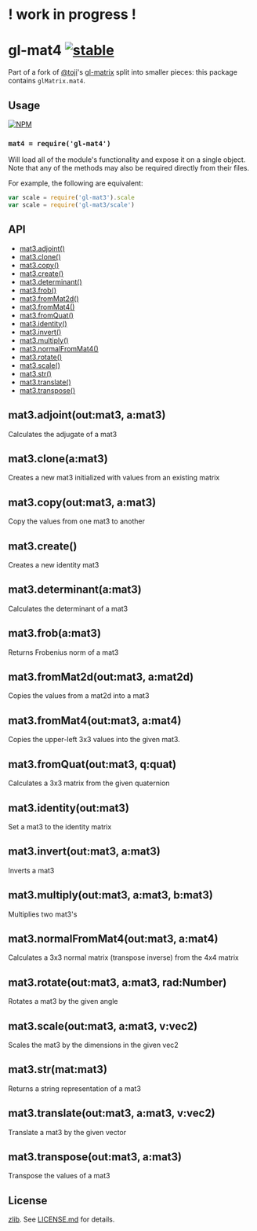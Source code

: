 # ! work in progress !

# gl-mat4 [![stable](http://badges.github.io/stability-badges/dist/stable.svg)](http://github.com/badges/stability-badges)

Part of a fork of [@toji](http://github.com/toji)'s
[gl-matrix](http://github.com/toji/gl-matrix) split into smaller pieces: this
package contains `glMatrix.mat4`.

## Usage

[![NPM](https://nodei.co/npm/gl-mat4.png)](https://nodei.co/npm/gl-mat4/)

### `mat4 = require('gl-mat4')`

Will load all of the module's functionality and expose it on a single
object. Note that any of the methods may also be required directly
from their files.

For example, the following are equivalent:

``` javascript
var scale = require('gl-mat3').scale
var scale = require('gl-mat3/scale')
```

## API

  - [mat3.adjoint()](#mat3adjointoutmat3amat3)
  - [mat3.clone()](#mat3cloneamat3)
  - [mat3.copy()](#mat3copyoutmat3amat3)
  - [mat3.create()](#mat3create)
  - [mat3.determinant()](#mat3determinantamat3)
  - [mat3.frob()](#mat3frobamat3)
  - [mat3.fromMat2d()](#mat3frommat2doutmat3amat2d)
  - [mat3.fromMat4()](#mat3frommat4outmat3amat4)
  - [mat3.fromQuat()](#mat3fromquatoutmat3qquat)
  - [mat3.identity()](#mat3identityoutmat3)
  - [mat3.invert()](#mat3invertoutmat3amat3)
  - [mat3.multiply()](#mat3multiplyoutmat3amat3bmat3)
  - [mat3.normalFromMat4()](#mat3normalfrommat4outmat3amat4)
  - [mat3.rotate()](#mat3rotateoutmat3amat3radnumber)
  - [mat3.scale()](#mat3scaleoutmat3amat3vvec2)
  - [mat3.str()](#mat3strmatmat3)
  - [mat3.translate()](#mat3translateoutmat3amat3vvec2)
  - [mat3.transpose()](#mat3transposeoutmat3amat3)

## mat3.adjoint(out:mat3, a:mat3)

  Calculates the adjugate of a mat3

## mat3.clone(a:mat3)

  Creates a new mat3 initialized with values from an existing matrix

## mat3.copy(out:mat3, a:mat3)

  Copy the values from one mat3 to another

## mat3.create()

  Creates a new identity mat3

## mat3.determinant(a:mat3)

  Calculates the determinant of a mat3

## mat3.frob(a:mat3)

  Returns Frobenius norm of a mat3

## mat3.fromMat2d(out:mat3, a:mat2d)

  Copies the values from a mat2d into a mat3

## mat3.fromMat4(out:mat3, a:mat4)

  Copies the upper-left 3x3 values into the given mat3.

## mat3.fromQuat(out:mat3, q:quat)

  Calculates a 3x3 matrix from the given quaternion

## mat3.identity(out:mat3)

  Set a mat3 to the identity matrix

## mat3.invert(out:mat3, a:mat3)

  Inverts a mat3

## mat3.multiply(out:mat3, a:mat3, b:mat3)

  Multiplies two mat3's

## mat3.normalFromMat4(out:mat3, a:mat4)

  Calculates a 3x3 normal matrix (transpose inverse) from the 4x4 matrix

## mat3.rotate(out:mat3, a:mat3, rad:Number)

  Rotates a mat3 by the given angle

## mat3.scale(out:mat3, a:mat3, v:vec2)

  Scales the mat3 by the dimensions in the given vec2

## mat3.str(mat:mat3)

  Returns a string representation of a mat3

## mat3.translate(out:mat3, a:mat3, v:vec2)

  Translate a mat3 by the given vector

## mat3.transpose(out:mat3, a:mat3)

  Transpose the values of a mat3

## License

[zlib](http://en.wikipedia.org/wiki/Zlib_License). See [LICENSE.md](http://github.com/hughsk/gl-mat3/blob/master/LICENSE.md) for details.